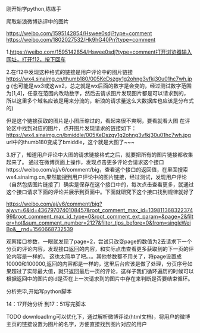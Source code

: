 ﻿刚开始学python,练练手

爬取新浪微博热评中的图片

https://weibo.com/1595142854/Hswee0sdj?type=comment
https://weibo.com/1802027532/Hk9hG40Pn?type=comment


1.https://weibo.com/1595142854/Hswee0sdj?type=comment打开浏览器输入网址，打开f12，按下回车

2.在f12中发现这种格式的链接是用户评论中的图片链接
https://wx4.sinaimg.cn/thumb180/005KeDszgy1g2ohng3vfkj30u01hc7wh.jpg
(也可能是wx3或这wx2，总之就是wx后面的数字是会变的，经过测试数字范围为[1,4]，任意在范围内改动数字，然后去请求图片发现图片都是可以请求到的，所以这里多个域名应该是用来分流的，新浪的请求量这么大数据库也应该是分布式的)

但是这个链接获取的图片是小图压缩过的，看起来很不爽啊，要看就看大图
在评论区中找到对应的图片，点开图片发现请求的链接如下：
https://wx4.sinaimg.cn/bmiddle/005KeDszgy1g2ohng3vfkj30u01hc7wh.jpg
url中的thumb180变成了bmiddle，这个就是大图了~~~

3.好了，知道用户评论中大图的请求链接格式之后，就要把所有的图片链接都收集起来了。
通过在微博页面上操作，发现点击更多评论会请求这个接口https://weibo.com/aj/v6/comment/big，查看这个接口的返回值，在里面搜索wx4.sinaimg.cn,果然能搜到用户评论中的图片链接，经过测试，发现用户评论（自然包括图片链接了）确实是保存在这个接口中的，每次点击查看更多，就通过这个接口请求下面的评论并展示到页面中。下面就研究下这个接口找到规律就好了


https://weibo.com/aj/v6/comment/big?ajwvr=6&id=4367970740108457&root_comment_max_id=13981136832237499&root_comment_max_id_type=0&root_comment_ext_param=&page=2&filter=hot&sum_comment_number=2127&filter_tips_before=0&from=singleWeiBo&__rnd=1560668732539

观察接口参数，一眼就发现了page=2，尝试只改变page的数值为2去请求下一个分页的评论内容，发现接口返回的内容，和实际点击查看更多获取到的下一页的评论内容是一样的。
这也太简单了吧。。。其他参数都不用关了，将page设置成10000和100000,返回的内容都是一样的，这里后台应该是做了处理，分页序号如果超过了实际最大值，就只返回最后一页的评论，这样子我们循环遍历的时候可以根据返回中的图片的id是否在上一次请求到的图片中存在来判断是否要结束循环。


分析完毕,开始写python脚本


14：17开始分析  到17：51写完脚本



TODO downloadImg可以优化下，通过解析微博评论(html文档)，将用户的微博主页的链接设置为图片的名字，方便直接找到图片对应的用户
